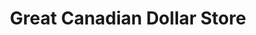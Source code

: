 ---
title: "Great Canadian Dollar Store"
url: /rocky-mountain-house/great-canadian-dollar-store/
shop: Kramladen
---